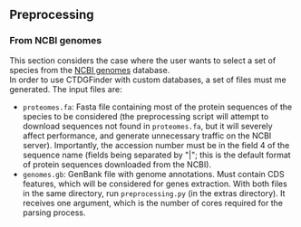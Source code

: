 ## Preprocessing
### From NCBI genomes
This section considers the case where the user wants to select a set of species from the [NCBI genomes](http://ftp.ncbi.nih.gov/genomes) database.  
In order to use CTDGFinder with custom databases, a set of files must me generated. The input files are:
* `proteomes.fa`: Fasta file containing most of the protein sequences of the species to be considered (the preprocessing script will attempt to download sequences not found in `proteomes.fa`, but it will severely affect performance, and generate unnecessary traffic on the NCBI server). Importantly, the accession number must be in the field 4 of the sequence name (fields being separated by "|"; this is the default format of protein sequences downloaded from the NCBI). 
* `genomes.gb`: GenBank file with genome annotations. Must contain CDS features, which will be considered for genes extraction. 
With both files in the same directory, run `preprocessing.py` (in the extras directory). It receives one argument, which is the number of cores required for the parsing process.